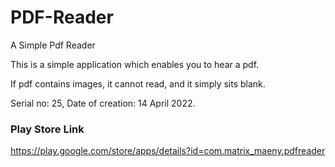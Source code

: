 # PDF-Reader
A Simple Pdf Reader



This is a simple application which enables you to hear a pdf.

If pdf contains images, it cannot read, and it simply sits blank.

Serial no: 25, Date of creation: 14 April 2022.

### Play Store Link

https://play.google.com/store/apps/details?id=com.matrix_maeny.pdfreader


